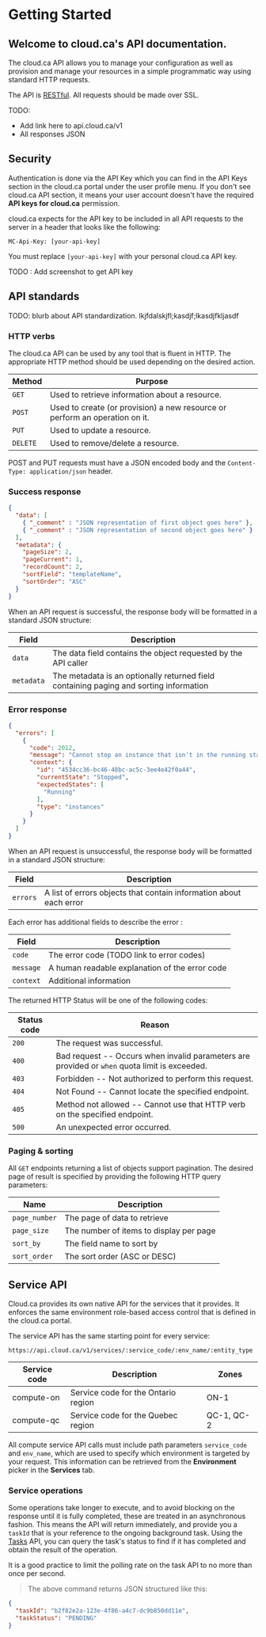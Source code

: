# Getting Started

## Welcome to cloud.ca's API documentation.

The cloud.ca API allows you to manage your configuration as well as provision and manage your resources in a simple programmatic way using standard HTTP requests.

The API is  [RESTful](https://en.wikipedia.org/wiki/Representational_state_transfer). All requests should be made over SSL.

TODO:
   - Add link here to api.cloud.ca/v1
   - All responses JSON

## Security
<!--
```shell
## To authenticate, add a header
## Make sure to replace `[your-api-key]` with your API key.
curl "https://api.cloud.ca/v1" -H "MC-Api-Key: [your-api-key]"
```

```javascript
//GET https://api.cloud.ca/v1 with header MC-Api-Key:[your-api-key]
// Response :
{
   status : "ACTIVE"
}
```
-->
Authentication is done via the API Key which you can find in the API Keys section in the cloud.ca portal under the user profile menu. If you don't see cloud.ca API section, it means your user account doesn't have the required **API keys for cloud.ca** permission.

cloud.ca expects for the API key to be included in all API requests to the server in a header that looks like the following:

`MC-Api-Key: [your-api-key]`

<aside class="notice">
You must replace <code>[your-api-key]</code> with your personal cloud.ca API key.
</aside>

TODO : Add screenshot to get API key

## API standards

TODO: blurb about API standardization. lkjfdalskjfl;kasdjf;lkasdjfkljasdf

### HTTP verbs
The cloud.ca API can be used by any tool that is fluent in HTTP. The appropriate HTTP method should be used depending on the desired action.

Method | Purpose
------ | -------
`GET` | Used to retrieve information about a resource.
`POST` | Used to create (or provision) a new resource or perform an operation on it.
`PUT` | Used to update a resource.
`DELETE` | Used to remove/delete a resource.

POST and PUT requests must have a JSON encoded body and the `Content-Type: application/json` header.

### Success response

```json
{
  "data": [
    { "_comment" : "JSON representation of first object goes here" },
    { "_comment" : "JSON representation of second object goes here" }
  ],
  "metadata": {
    "pageSize": 2,
    "pageCurrent": 1,
    "recordCount": 2,
    "sortField": "templateName",
    "sortOrder": "ASC"
  }
}
```

When an API request is successful, the response body will be formatted in a standard JSON structure:

Field | Description
--- | ---
`data` | The data field contains the object requested by the API caller
`metadata` | The metadata is an optionally returned field containing paging and sorting information

### Error response

```json
{
  "errors": [
    {
      "code": 2012,
      "message": "Cannot stop an instance that isn't in the running state",
      "context": {
        "id": "4534cc36-bc46-48bc-ac5c-3ee4e42f0a44",
        "currentState": "Stopped",
        "expectedStates": [
          "Running"
        ],
        "type": "instances"
      }
    }
  ]
}
```
When an API request is unsuccessful, the response body will be formatted in a standard JSON structure:

Field | Description
--- | ---
`errors` | A list of errors objects that contain information about each error

Each error has additional fields to describe the error :

Field | Description
--- | ---
`code` | The error code (TODO link to error codes)
`message` | A human readable explanation of the error code
`context` | Additional information

The returned HTTP Status will be one of the following codes:

Status code | Reason
----------- | -------
`200` | The request was successful.
`400` | Bad request -- Occurs when invalid parameters are provided or `when` quota limit is exceeded.
`403` | Forbidden -- Not authorized to perform this request.
`404` | Not Found -- Cannot locate the specified endpoint.
`405` | Method not allowed -- Cannot use that HTTP verb on the specified endpoint.
`500` | An unexpected error occurred.

### Paging & sorting
All `GET` endpoints returning a list of objects support pagination. The desired page of result is specified by providing the following HTTP query parameters:

Name | Description
------------------- | -----------
`page_number` | The page of data to retrieve
`page_size` | The number of items to display per page
`sort_by` | The field name to sort by
`sort_order` | The sort order (ASC or DESC)

## Service API

Cloud.ca provides its own native API for the services that it provides. It enforces the same environment role-based access control that is defined in the cloud.ca portal.

The service API has the same starting point for every service:

`https://api.cloud.ca/v1/services/:service_code/:env_name/:entity_type`

Service code | Description | Zones
--- | --- | ---
compute-on | Service code for the Ontario region | ON-1
compute-qc | Service code for the Quebec region | QC-1, QC-2

All compute service API calls must include path parameters `service_code` and `env_name`, which are used to specify which environment is targeted by your request. This information can be retrieved from the **Environment** picker in the **Services** tab.

### Service operations

Some operations take longer to execute, and to avoid blocking on the response until it is fully completed, these are treated in an asynchronous fashion. This means the API will return immediately, and provide you a `taskId` that is your reference to the ongoing background task. Using the [Tasks](#tasks) API, you can query the task's status to find if it has completed and obtain the result of the operation.

<aside class="notice">
It is a good practice to limit the polling rate on the task API to no more than once per second.
</aside>

> The above command returns JSON structured like this:

```json
{
  "taskId": "b2f82e2a-123e-4f86-a4c7-dc9b850dd11e",
  "taskStatus": "PENDING"
}
```

